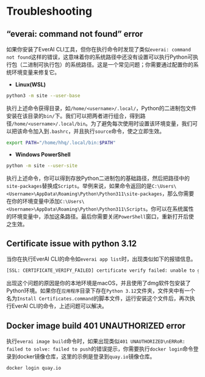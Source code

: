 # Troubleshooting

## “everai: command not found” error
如果你安装了EverAI CLI工具，但你在执行命令时发现了类似`everai: command not found`这样的错误，这意味着你的系统路径中还没有设置可以执行Python可执行包（二进制可执行包）的系统路径。这是一个常见问题；你需要通过配置你的系统环境变量来修复它。  
* **Linux(WSL)**  
```bash
python3 -m site --user-base
```

执行上述命令获得目录，如`/home/<username>/.local/`，Python的二进制包文件安装在该目录的`bin/`下。我们可以把两者进行组合，得到路径`/home/<username>/.local/bin`。为了避免每次使用时设置该环境变量，我们可以把该命令加入到`.bashrc`，并且执行`source`命令，使之立即生效。  
```bash
export PATH="/home/hhq/.local/bin:$PATH"
```
* **Windows PowerShell**  
```bash
python -m site --user-site
```

执行上述命令，你可以得到存放Python二进制包的基础路径，然后把路径中的`site-packages`替换成`Scripts`。举例来说，如果命令返回的是`C:\Users\<Username>\AppData\Roaming\Python\Python311\site-packages`，那么你需要在你的环境变量中添加`C:\Users\<Username>\AppData\Roaming\Python\Python311\Scripts`。你可以在系统属性的环境变量中，添加这条路径。最后你需要关闭`PowerShell`窗口，重新打开后使之生效。

## Certificate issue with python 3.12
当你在执行EverAI CLI的命令如`everai app list`时，出现类似如下的报错信息。  

```bash
[SSL: CERTIFICATE_VERIFY_FAILED] certificate verify failed: unable to get local issuer certificate (_ssl.c:1000)
```
出现这个问题的原因是你的本地环境是macOS，并且使用了dmg软件包安装了Python环境。如果你在`应用程序`目录下存在`Python 3.12`文件夹，文件夹中有一个名为`Install Certificates.command`的脚本文件，运行安装这个文件后，再次执行EverAI CLI的命令，上述问题可以解决。

## Docker image build 401 UNAUTHORIZED error
执行`everai image build`命令时，如果出现类似`401 UNAUTHORIZED\nERRoR: failed to solve: failed to push`的错误提示，你需要执行`docker login`命令登录到docker镜像仓库，这里的示例是登录到`quay.io`镜像仓库。  

```bash
docker login quay.io
```



